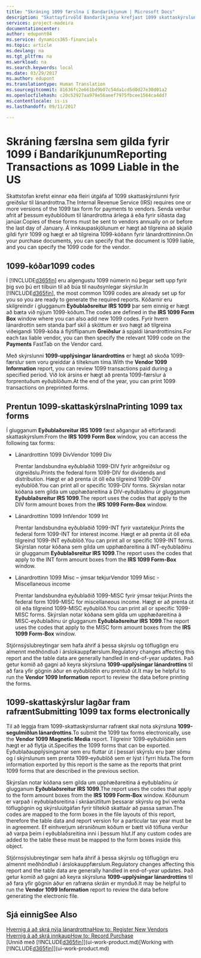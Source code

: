 ```yaml
---
title: "Skráning 1099 færslna í Bandaríkjunum | Microsoft Docs"
description: "Skattayfirvöld Bandaríkjanna krefjast 1099 skattaskýrslunnar fyrir greiðslur til lánardrottna og þú getur tilgreint að innkaupaskjal gildi fyrir 1099 og tilgreint 1099 kóðann fyrir lánardrottinn."
services: project-madeira
documentationcenter: 
author: edupont04
ms.service: dynamics365-financials
ms.topic: article
ms.devlang: na
ms.tgt_pltfrm: na
ms.workload: na
ms.search.keywords: local
ms.date: 03/29/2017
ms.author: edupont
ms.translationtype: Human Translation
ms.sourcegitcommit: 81636fc2e661bd9b07c54da1cd5d0d27e30d01a2
ms.openlocfilehash: c20c52927aa979e56aeef7975fbcee1564ca4dd7
ms.contentlocale: is-is
ms.lasthandoff: 09/11/2017

---
```

# <a name="reporting-transactions-as-1099-liable-in-the-us"></a><span data-ttu-id="80e49-103">Skráning færslna sem gilda fyrir 1099 í Bandaríkjunum</span><span class="sxs-lookup"><span data-stu-id="80e49-103">Reporting Transactions as 1099 Liable in the US</span></span>

<span data-ttu-id="80e49-104">Skattstofan krefst einnar eða fleiri útgáfa af 1099 skattaskýrslunni fyrir greiðslur til lánardrottna.</span><span class="sxs-lookup"><span data-stu-id="80e49-104">The Internal Revenue Service (IRS) requires one or more versions of the 1099 tax form for payments to vendors.</span></span> <span data-ttu-id="80e49-105">Senda verður afrit af þessum eyðublöðum til lánardrottna árlega á eða fyrir síðasta dag janúar.</span><span class="sxs-lookup"><span data-stu-id="80e49-105">Copies of these forms must be sent to vendors annually on or before the last day of January.</span></span> <span data-ttu-id="80e49-106">Á innkaupaskjölunum er hægt að tilgreina að skjalið gildi fyrir 1099 og hægt er að tilgreina 1099-kóðann fyrir lánardrottinninn.</span><span class="sxs-lookup"><span data-stu-id="80e49-106">On your purchase documents, you can specify that the document is 1099 liable, and you can specify the 1099 code for the vendor.</span></span>  

## <a name="1099-codes"></a><span data-ttu-id="80e49-107">1099-kóðar</span><span class="sxs-lookup"><span data-stu-id="80e49-107">1099 codes</span></span>
<span data-ttu-id="80e49-108">Í [!INCLUDE[d365fin](includes/d365fin_md.md)] eru algengustu 1099 númerin nú þegar sett upp fyrir þig svo þú ert tilbúin til að búa til nauðsynlegar skýrslur.</span><span class="sxs-lookup"><span data-stu-id="80e49-108">In [!INCLUDE[d365fin](includes/d365fin_md.md)], the most common 1099 codes are already set up for you so you are ready to generate the required reports.</span></span> <span data-ttu-id="80e49-109">Kóðarnir eru skilgreindir í glugganum **Eyðublaðsreitur IRS 1099** þar sem einnig er hægt að bæta við nýjum 1099-kóðum.</span><span class="sxs-lookup"><span data-stu-id="80e49-109">The codes are defined in the **IRS 1099 Form Box** window where you can also add new 1099 codes.</span></span> <span data-ttu-id="80e49-110">Fyrir hvern lánardrottin sem standa þarf skil á sköttum er svo hægt að tilgreina viðeigandi 1099-kóða á flýtiflipanum **Greiðslur** á spjaldi lánardrottinsins.</span><span class="sxs-lookup"><span data-stu-id="80e49-110">For each tax liable vendor, you can then specify the relevant 1099 code on the **Payments** FastTab on the Vendor card.</span></span>  

<span data-ttu-id="80e49-111">Með skýrslunni **1099-upplýsingar lánardrottins** er hægt að skoða 1099-færslur sem voru greiddar á tilteknum tíma.</span><span class="sxs-lookup"><span data-stu-id="80e49-111">With the **Vendor 1099 Information** report, you can review 1099 transactions paid during a specified period.</span></span> <span data-ttu-id="80e49-112">Við lok ársins er hægt að prenta 1099-færslur á forprentuðum eyðublöðum.</span><span class="sxs-lookup"><span data-stu-id="80e49-112">At the end of the year, you can print 1099 transactions on preprinted forms.</span></span>  

## <a name="printing-1099-tax-forms"></a><span data-ttu-id="80e49-113">Prentun 1099-skattaskýrslna</span><span class="sxs-lookup"><span data-stu-id="80e49-113">Printing 1099 tax forms</span></span>
<span data-ttu-id="80e49-114">Í glugganum **Eyðublaðsreitur IRS 1099** fæst aðgangur að eftirfarandi skattaskýrslum:</span><span class="sxs-lookup"><span data-stu-id="80e49-114">From the **IRS 1099 Form Box** window, you can access the following tax forms:</span></span>  

* <span data-ttu-id="80e49-115">Lánardrottinn 1099 Div</span><span class="sxs-lookup"><span data-stu-id="80e49-115">Vendor 1099 Div</span></span>  

  <span data-ttu-id="80e49-116">Prentar landsbundna eyðublaðið 1099-DIV fyrir arðgreiðslur og útgreiðslu.</span><span class="sxs-lookup"><span data-stu-id="80e49-116">Prints the federal form 1099-DIV for dividends and distribution.</span></span> <span data-ttu-id="80e49-117">Hægt er að prenta út öll eða tilgreind 1099-DIV eyðublöð.</span><span class="sxs-lookup"><span data-stu-id="80e49-117">You can print all or specific 1099-DIV forms.</span></span> <span data-ttu-id="80e49-118">Skýrslan notar kóðana sem gilda um upphæðareitina á DIV-eyðublaðinu úr glugganum **Eyðublaðsreitur IRS 1099**.</span><span class="sxs-lookup"><span data-stu-id="80e49-118">The report uses the codes that apply to the DIV form amount boxes from the **IRS 1099 Form-Box** window.</span></span>  
* <span data-ttu-id="80e49-119">Lánardrottinn 1099 Int</span><span class="sxs-lookup"><span data-stu-id="80e49-119">Vendor 1099 Int</span></span>  

  <span data-ttu-id="80e49-120">Prentar landsbundna eyðublaðið 1099-INT fyrir vaxtatekjur.</span><span class="sxs-lookup"><span data-stu-id="80e49-120">Prints the federal form 1099-INT for interest income.</span></span> <span data-ttu-id="80e49-121">Hægt er að prenta út öll eða tilgreind 1099-INT eyðublöð.</span><span class="sxs-lookup"><span data-stu-id="80e49-121">You can print all or specific 1099-INT forms.</span></span> <span data-ttu-id="80e49-122">Skýrslan notar kóðana sem gilda um upphæðareitina á INT-eyðublaðinu úr glugganum **Eyðublaðsreitur IRS 1099**.</span><span class="sxs-lookup"><span data-stu-id="80e49-122">The report uses the codes that apply to the INT form amount boxes from the **IRS 1099 Form-Box** window.</span></span>  
* <span data-ttu-id="80e49-123">Lánardrottinn 1099 Misc – ýmsar tekjur</span><span class="sxs-lookup"><span data-stu-id="80e49-123">Vendor 1099 Misc - Miscellaneous income</span></span>  

  <span data-ttu-id="80e49-124">Prentar landsbundna eyðublaðið 1099-MISC fyrir ýmsar tekjur.</span><span class="sxs-lookup"><span data-stu-id="80e49-124">Prints the federal form 1099-MISC for miscellaneous income.</span></span> <span data-ttu-id="80e49-125">Hægt er að prenta út öll eða tilgreind 1099-MISC eyðublöð.</span><span class="sxs-lookup"><span data-stu-id="80e49-125">You can print all or specific 1099-MISC forms.</span></span> <span data-ttu-id="80e49-126">Skýrslan notar kóðana sem gilda um upphæðareitina á MISC-eyðublaðinu úr glugganum **Eyðublaðsreitur IRS 1099**.</span><span class="sxs-lookup"><span data-stu-id="80e49-126">The report uses the codes that apply to the MISC form amount boxes from the **IRS 1099 Form-Box** window.</span></span>  

<span data-ttu-id="80e49-127">Stjórnsýslubreytingar sem hafa áhrif á þessa skýrslu og töflugögn eru almennt meðhöndluð í árslokauppfærslum.</span><span class="sxs-lookup"><span data-stu-id="80e49-127">Regulatory changes affecting this report and the table data are generally handled in end-of-year updates.</span></span>
<span data-ttu-id="80e49-128">Það getur komið að gagni að keyra skýrsluna **1099-upplýsingar lánardrottins** til að fara yfir gögnin áður en eyðublöðin eru prentuð út.</span><span class="sxs-lookup"><span data-stu-id="80e49-128">It may be helpful to run the **Vendor 1099 Information** report to review the data before printing the forms.</span></span>

## <a name="submitting-1099-tax-forms-electronically"></a><span data-ttu-id="80e49-129">1099-skattaskýrslur lagðar fram rafrænt</span><span class="sxs-lookup"><span data-stu-id="80e49-129">Submitting 1099 tax forms electronically</span></span>
<span data-ttu-id="80e49-130">Til að leggja fram 1099-skattaskýrslurnar rafrænt skal nota skýrsluna **1099-segulmiðlun lánardrottins**.</span><span class="sxs-lookup"><span data-stu-id="80e49-130">To submit the 1099 tax forms electronically, use the **Vendor 1099 Magnetic Media** report.</span></span> <span data-ttu-id="80e49-131">Tilgreinir 1099-eyðublöðin sem hægt er að flytja út.</span><span class="sxs-lookup"><span data-stu-id="80e49-131">Specifies the 1099 forms that can be exported.</span></span> <span data-ttu-id="80e49-132">Eyðublaðaupplýsingarnar sem eru fluttar út í þessari skýrslu eru þær sömu og í skýrslunum sem prenta 1099-eyðublöð sem er lýst í fyrri hluta.</span><span class="sxs-lookup"><span data-stu-id="80e49-132">The form information exported by this report is the same as the reports that print 1099 forms that are described in the previous section.</span></span>  

<span data-ttu-id="80e49-133">Skýrslan notar kóðana sem gilda um upphæðareitina á eyðublaðinu úr glugganum **Eyðublaðsreitur IRS 1099**.</span><span class="sxs-lookup"><span data-stu-id="80e49-133">The report uses the codes that apply to the form amount boxes from the **IRS 1099 Form-Box** window.</span></span> <span data-ttu-id="80e49-134">Kóðunum er varpað í eyðublaðsreitina í skráarútlitum þessarar skýrslu og því verða töflugögnin og skýrsluútgáfan fyrir tiltekið skattaár að passa saman.</span><span class="sxs-lookup"><span data-stu-id="80e49-134">The codes are mapped to the form boxes in the file layouts of this report, therefore the table data and report version for a particular tax year must be in agreement.</span></span> <span data-ttu-id="80e49-135">Ef einhverjum sérsniðnum kóðum er bætt við töfluna verður að varpa þeim í eyðublaðsreitina inni í þessum hlut.</span><span class="sxs-lookup"><span data-stu-id="80e49-135">If any custom codes are added to the table these must be mapped to the form boxes inside this object.</span></span>  

<span data-ttu-id="80e49-136">Stjórnsýslubreytingar sem hafa áhrif á þessa skýrslu og töflugögn eru almennt meðhöndluð í árslokauppfærslum.</span><span class="sxs-lookup"><span data-stu-id="80e49-136">Regulatory changes affecting this report and the table data are generally handled in end-of-year updates.</span></span>
<span data-ttu-id="80e49-137">Það getur komið að gagni að keyra skýrsluna **1099-upplýsingar lánardrottins** til að fara yfir gögnin áður en rafræna skráin er mynduð.</span><span class="sxs-lookup"><span data-stu-id="80e49-137">It may be helpful to run the **Vendor 1099 Information** report to review the data before generating the electronic file.</span></span>  

## <a name="see-also"></a><span data-ttu-id="80e49-138">Sjá einnig</span><span class="sxs-lookup"><span data-stu-id="80e49-138">See Also</span></span>
[<span data-ttu-id="80e49-139">Hvernig á að skrá nýja lánardrottna</span><span class="sxs-lookup"><span data-stu-id="80e49-139">How to: Register New Vendors</span></span>](purchasing-how-register-new-vendors.md)  
[<span data-ttu-id="80e49-140">Hvernig á að skrá innkaup</span><span class="sxs-lookup"><span data-stu-id="80e49-140">How to: Record Purchase</span></span>](purchasing-how-record-purchases.md)  
<span data-ttu-id="80e49-141">[Unnið með [!INCLUDE[d365fin](includes/d365fin_md.md)]](ui-work-product.md)</span><span class="sxs-lookup"><span data-stu-id="80e49-141">[Working with [!INCLUDE[d365fin](includes/d365fin_md.md)]](ui-work-product.md)</span></span>  

